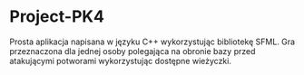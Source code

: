 # Project-PK4

Prosta aplikacja napisana w języku C++ wykorzystując bibliotekę SFML. Gra przeznaczona dla jednej osoby polegająca na obronie bazy przed atakującymi potworami wykorzystując dostępne wieżyczki.

